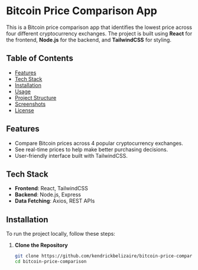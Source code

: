 # Bitcoin Price Comparison App

This is a Bitcoin price comparison app that identifies the lowest price across four different cryptocurrency exchanges. The project is built using **React** for the frontend, **Node.js** for the backend, and **TailwindCSS** for styling.

## Table of Contents
- [Features](#features)
- [Tech Stack](#tech-stack)
- [Installation](#installation)
- [Usage](#usage)
- [Project Structure](#project-structure)
- [Screenshots](#screenshots)
- [License](#license)

## Features
- Compare Bitcoin prices across 4 popular cryptocurrency exchanges.
- See real-time prices to help make better purchasing decisions.
- User-friendly interface built with TailwindCSS.

## Tech Stack
- **Frontend**: React, TailwindCSS
- **Backend**: Node.js, Express
- **Data Fetching**: Axios, REST APIs

## Installation

To run the project locally, follow these steps:

1. **Clone the Repository**
   ```sh
   git clone https://github.com/kendrickbelizaire/bitcoin-price-comparison.git
   cd bitcoin-price-comparison
